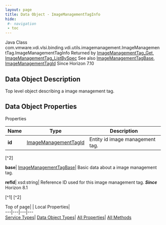 ```yaml
---
layout: page
title: Data Object - ImageManagementTagInfo
hide:
 #- navigation
 - toc
---
```






Java Class
    com.vmware.vdi.vlsi.binding.vdi.utils.imagemanagement.ImageManagementTag.ImageManagementTagInfo
Returned by
     [ImageManagementTag_Get](vdi.utils.imagemanagement.ImageManagementTag.md#get), [ImageManagementTag_ListBySpec](vdi.utils.imagemanagement.ImageManagementTag.md#listBySpec)
See also
     [ImageManagementTagBase](vdi.utils.imagemanagement.ImageManagementTag.ImageManagementTagBase.md), [ImageManagementTagId](vdi.entity.ImageManagementTagId.md)
Since 
    Horizon 7.10

## Data Object Description 

Top level object describing a image management tag. 

## Data Object Properties

Properties

Name |  Type |  Description   
---|---|---  
**id**| [ImageManagementTagId](vdi.entity.ImageManagementTagId.md)|  Entity id image management tag.   


[^2]

  
**base**| [ImageManagementTagBase](vdi.utils.imagemanagement.ImageManagementTag.ImageManagementTagBase.md)|  Basic data about a image management tag.   
  
**refId**|  xsd:string|  Reference ID used for this image management tag.  **_Since_** Horizon 8.1  


[^1]
[^2]

  
  
  
Top of page| | Local Properties|   
---|---|---|---  
[Service Types](index-mo_types.md)| [Data Object Types](index-do_types.md)| [All Properties](index-properties.md)| [All Methods](index-methods.md)  
  
  

